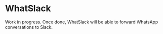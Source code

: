 # WhatSlack

Work in progress. Once done, WhatSlack will be able to forward WhatsApp conversations to Slack.